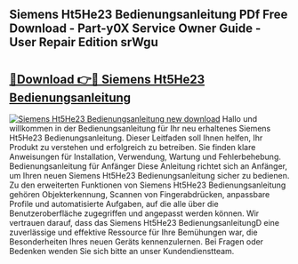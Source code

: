 ## Siemens Ht5He23 Bedienungsanleitung PDf Free Download - Part-y0X Service Owner Guide - User Repair Edition srWgu

# <h2><a href="http://df5lrw.blite.top/?on=Siemens+Ht5He23+Bedienungsanleitung">🔗Download 👉🔴 Siemens Ht5He23 Bedienungsanleitung</a></h2>

[![Siemens Ht5He23 Bedienungsanleitung new download](https://i.imgur.com/lujVjoI.png)](http://df5lrw.blite.top/?on=Siemens+Ht5He23+Bedienungsanleitung)
Hallo und willkommen in der Bedienungsanleitung für Ihr neu erhaltenes Siemens Ht5He23 Bedienungsanleitung. Dieser Leitfaden soll Ihnen helfen, Ihr Produkt zu verstehen und erfolgreich zu betreiben. Sie finden klare Anweisungen für Installation, Verwendung, Wartung und Fehlerbehebung. Bedienungsanleitung für Anfänger Diese Anleitung richtet sich an Anfänger, um Ihren neuen Siemens Ht5He23 Bedienungsanleitung sicher zu bedienen. Zu den erweiterten Funktionen von Siemens Ht5He23 Bedienungsanleitung gehören Objekterkennung, Scannen von Fingerabdrücken, anpassbare Profile und automatisierte Aufgaben, auf die alle über die Benutzeroberfläche zugegriffen und angepasst werden können. Wir vertrauen darauf, dass das Siemens Ht5He23 BedienungsanleitungD eine zuverlässige und effektive Ressource für Ihre Bemühungen war, die Besonderheiten Ihres neuen Geräts kennenzulernen. Bei Fragen oder Bedenken wenden Sie sich bitte an unser Kundendienstteam.
